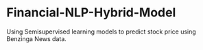# Financial-NLP-Hybrid-Model
Using Semisupervised learning models to predict stock price using Benzinga News data. 
